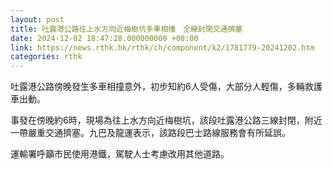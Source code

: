 ```yaml
---
layout: post
title: 吐露港公路往上水方向近梅樹坑多車相撞　全線封閉交通擠塞
date: 2024-12-02 18:47:28.000000000 +08:00
link: https://news.rthk.hk/rthk/ch/component/k2/1781779-20241202.htm
categories: rthk
---
```


吐露港公路傍晚發生多車相撞意外，初步知約6人受傷，大部分人輕傷，多輛救護車出動。

事發在傍晚約6時，現場為往上水方向近梅樹坑，該段吐露港公路三線封閉，附近一帶嚴重交通擠塞。九巴及龍運表示，該路段巴士路線服務會有所延誤。

運輸署呼籲市民使用港鐵，駕駛人士考慮改用其他道路。

